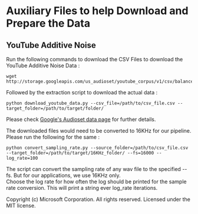 # Auxiliary Files to help Download and Prepare the Data

## YouTube Additive Noise
Run the following commands to download the CSV Files to download the YouTube Additive Noise Data :

```
wget http://storage.googleapis.com/us_audioset/youtube_corpus/v1/csv/balanced_train_segments.csv
```
Followed by the extraction script to download the actual data :
```
python download_youtube_data.py --csv_file=/path/to/csv_file.csv --target_folder=/path/to/target/folder/
```

Please check [Google's Audioset data page](https://research.google.com/audioset/download.html) for further details.

The downloaded files would need to be converted to 16KHz for our pipeline. Please run the following for the same :
```
python convert_sampling_rate.py --source_folder=/path/to/csv_file.csv --target_folder=/path/to/target/16KHz_folder/ --fs=16000 --log_rate=100
```
The script can convert the sampling rate of any wav file to the specified --fs. But for our applications, we use 16KHz only.<br/>
Choose the log rate for how often the log should be printed for the sample rate conversion. This will print a string ever log_rate iterations.

Copyright (c) Microsoft Corporation. All rights reserved.
Licensed under the MIT license.